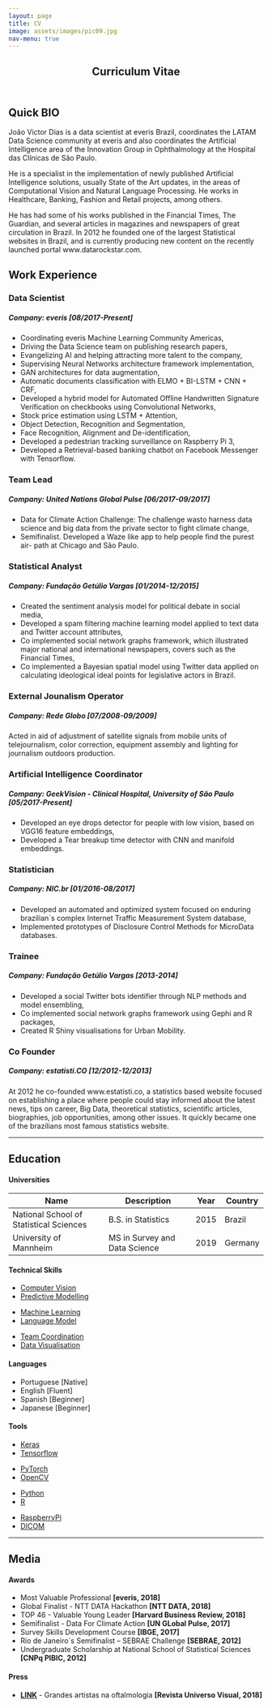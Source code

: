 ```yaml
---
layout: page
title: CV
image: assets/images/pic09.jpg
nav-menu: true
---
```


<!-- Main -->
<div id="main" class="alt">

<!-- One -->
<section id="one">
	<div class="inner">
		<header class="major">
			<h1>Curriculum Vitae</h1>
		</header>

<!-- Content -->
<h2 id="content">Quick BIO</h2>
<p>João Victor Dias is a data scientist at everis Brazil, coordinates the LATAM Data Science community at everis and also coordinates the Artificial Intelligence area of the Innovation Group in Ophthalmology at the Hospital das Clínicas de São Paulo.</p>

<p>He is a specialist in the implementation of newly published Artificial Intelligence solutions, usually State of the Art updates, in the areas of Computational Vision and Natural Language Processing. He works in Healthcare, Banking, Fashion and Retail projects, among others.</p> 
 
<p>He has had some of his works published in the Financial Times, The Guardian, and several articles in magazines and newspapers of great circulation in Brazil. In 2012 he founded one of the largest Statistical websites in Brazil, and is currently producing new content on the recently launched portal www.datarockstar.com.</p>

<h2>Work Experience</h2>
<div class="row">
	<div class="6u 12u$(small)">
		<h3>Data Scientist</h3>
		<h5>Company: everis [08/2017-Present]</h5>
		<ul>
			<li>Coordinating everis Machine Learning Community Americas,</li>
			<li>Driving the Data Science team on publishing research papers,</li>
			<li>Evangelizing AI and helping attracting more talent to the company,</li>
			<li>Supervising Neural Networks architecture framework implementation,</li>
			<li>GAN architectures for data augmentation,</li>
			<li>Automatic documents classification with ELMO + BI-LSTM + CNN + CRF,</li>
			<li>Developed a hybrid model for Automated Offline Handwritten Signature Verification on checkbooks using Convolutional Networks,</li>
			<li>Stock price estimation using LSTM + Attention,</li>
			<li>Object Detection, Recognition and Segmentation,</li>
			<li>Face Recognition, Alignment and De-identification,</li>
			<li>Developed a pedestrian tracking surveillance on Raspberry Pi 3,</li>
			<li>Developed a Retrieval-based banking chatbot on Facebook Messenger with Tensorflow.</li>
		</ul>
		<h3>Team Lead</h3>
		<h5>Company: United Nations Global Pulse [06/2017-09/2017]</h5>
		<ul>
			<li>Data for Climate Action Challenge: The challenge wasto harness data science and big data from the private
				sector to fight climate change,</li>
			<li>Semifinalist. Developed a Waze like app to help people find the purest air- path at Chicago and São Paulo.</li>
		</ul>
		<h3>Statistical Analyst</h3>
		<h5>Company: Fundação Getúlio Vargas [01/2014-12/2015]</h5>
		<ul>
			<li>Created the sentiment analysis model for political debate in social media,</li>
			<li>Developed a spam filtering machine learning model applied to text data and Twitter account attributes,</li>
			<li>Co implemented social network graphs framework, which illustrated major national and international
				newspapers, covers such as the Financial Times,</li>
			<li>Co implemented a Bayesian spatial model using Twitter data applied on calculating ideological ideal points for legislative actors in Brazil.</li>
		</ul>
		<h3>External Jounalism Operator</h3>
		<h5>Company: Rede Globo [07/2008-09/2009]</h5>
		<p>Acted in aid of adjustment of satellite signals from mobile units of telejournalism, color correction, equipment assembly and lighting for journalism outdoors production.</p>
	</div>
	<div class="6u$ 12u$(small)">
		<h3>Artificial Intelligence Coordinator</h3>
		<h5>Company: GeekVision - Clinical Hospital, University of São Paulo [05/2017-Present]</h5>
		<ul>
			<li>Developed an eye drops detector for people with low vision, based on VGG16 feature embeddings,</li>
			<li>Developed a Tear breakup time detector with CNN and manifold embeddings.</li>
		</ul>
		<h3>Statistician</h3>
		<h5>Company: NIC.br [01/2016-08/2017]</h5>
		<ul>
			<li>Developed an automated and optimized system focused on enduring brazilian´s complex Internet Traffic Measurement System database,</li>
			<li>Implemented prototypes of Disclosure Control Methods for MicroData databases.</li>
		</ul>
		<h3>Trainee</h3>
		<h5>Company: Fundação Getúlio Vargas [2013-2014]</h5>
		<ul>
			<li>Developed a social Twitter bots identifier through NLP methods and model ensembling,</li>
			<li>Co implemented social network graphs framework using Gephi and R packages,</li>
			<li>Created R Shiny visualisations for Urban Mobility.</li>
		</ul>
		<h3>Co Founder</h3>
		<h5>Company: estatisti.CO [12/2012-12/2013]</h5>
		<p>At 2012 he co-founded www.estatisti.co, a statistics based website focused on establishing a place where people could stay informed about the latest news, tips on career, Big Data, theoretical statistics, scientific articles, biographies, job opportunities, among other issues. It quickly became one of the brazilians most famous statistics website.</p>
	</div>
</div>

<hr class="major" />


<!-- Info -->
<h2 id="education">Education</h2>
<div class="row 200%">
	<div class="6u 12u$(medium)">

<!-- Universities -->
<h4>Universities</h4>
<div class="table-wrapper">
	<table>
		<thead>
			<tr>
				<th>Name</th>
				<th>Description</th>
				<th>Year</th>
				<th>Country</th>
			</tr>
		</thead>
		<tbody>
			<tr>
				<td>National School of Statistical Sciences</td>
				<td>B.S. in Statistics</td>
				<td>2015</td>
				<td>Brazil</td>
			</tr>
			<tr>
				<td>University of Mannheim</td>
				<td>MS in Survey and Data Science</td>
				<td>2019</td>
				<td>Germany</td>
			</tr>
		</tbody>
	</table>
</div>	

<!-- Technical Skills -->
<h4>Technical Skills</h4>
<ul class="actions fit small">
	<li><a href="" class="button fit small">Computer Vision</a></li>
	<li><a href="" class="button fit small">Predictive Modelling</a></li>
</ul>
<ul class="actions fit small">
	<li><a href="" class="button fit small">Machine Learning</a></li>
	<li><a href="" class="button fit small">Language Model</a></li>
</ul>
<ul class="actions fit small">
	<li><a href="" class="button fit small">Team Coordination</a></li>
	<li><a href="" class="button fit small">Data Visualisation</a></li>
</ul>




</div>
<div class="6u$ 12u$(medium)">


<!-- Languages -->
<h4>Languages</h4>
<ul>
	<li>Portuguese [Native]</li>
	<li>English [Fluent]</li>
	<li>Spanish [Beginner]</li>
	<li>Japanese [Beginner]</li>
</ul>



<!-- Tools -->
<h4>Tools</h4>
<ul class="actions fit small">
	<li><a href="" class="button special fit small">Keras</a></li>
	<li><a href="" class="button special fit small">Tensorflow</a></li>
</ul>
<ul class="actions fit small">
	<li><a href="" class="button special fit small">PyTorch</a></li>
	<li><a href="" class="button special fit small">OpenCV</a></li>
</ul>
<ul class="actions fit small">
	<li><a href="" class="button special fit small">Python</a></li>
	<li><a href="" class="button special fit small">R</a></li>
</ul>
<ul class="actions fit small">
	<li><a href="" class="button special fit small">RaspberryPi</a></li>
	<li><a href="" class="button special fit small">DICOM</a></li>
</ul>


</div>
</div>

<hr class="major" />


<!-- Info -->
<h2 id="Media">Media</h2>
<div class="row 200%">
	<div class="6u 12u$(medium)">

<!-- Awards -->
<h4>Awards</h4>
<ul class="alt">
	<li>Most Valuable Professional <strong>[everis, 2018]</strong></li>
	<li>Global Finalist - NTT DATA Hackathon <strong>[NTT DATA, 2018]</strong></li>
	<li>TOP 46 - Valuable Young Leader <strong>[Harvard Business Review, 2018]</strong></li>
	<li>Semifinalist - Data For Climate Action <strong>[UN GLobal Pulse, 2017]</strong></li>
	<li>Survey Skills Development Course <strong>[IBGE, 2017]</strong></li>
	<li>Rio de Janeiro´s Semifinalist – SEBRAE Challenge <strong>[SEBRAE, 2012]</strong></li>
	<li>Undergraduate Scholarship at National School of Statistical Sciences <strong>[CNPq PIBIC, 2012]</strong></li>
</ul>

</div>
<div class="6u$ 12u$(medium)">

<!-- Press -->
<h4>Press</h4>
<ul class="alt">
	<li><b><a href="https://universovisual.com.br/secao/materias/111/grandes-artistas-na-oftalmologia">LINK</a></b> - Grandes artistas na oftalmologia <strong>[Revista Universo Visual, 2018]</strong></li>
</ul>
</div>
</div>

</div>
